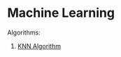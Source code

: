 # Machine Learning

Algorithms:
1) [KNN Algorithm](https://github.com/alpeshkumar9/MachineLearning/tree/main/KNN)
